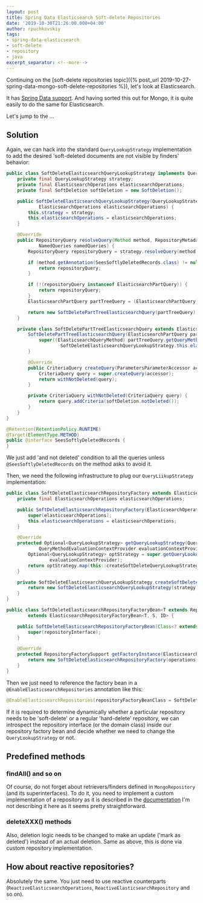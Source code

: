 ```yaml
---
layout: post
title: Spring Data Elasticsearch Soft-delete Repositories
date: '2019-10-30T21:26:00.000+04:00'
author: rpuchkovskiy
tags:
- spring-data-elasticsearch
- soft-delete
- repository
- java
excerpt_separator: <!--more-->
---
```


Continuing on the [soft-delete repositories topic]({% post_url 2019-10-27-spring-data-mongo-soft-delete-repositories %}),
let's look at Elasticsearch.

It has [Spring Data support](https://docs.spring.io/spring-data/elasticsearch/docs/current/reference/html/#reference).
And having sorted this out for Mongo, it is quite easily to do the same for Elasticsearch.

<!--more-->

Let's jump to the ...

## Solution

Again, we can hack into the standard `QueryLookupStrategy` implementation to add the desired
'soft-deleted documents are not visible by finders' behavior:

```java
public class SoftDeleteElasticsearchQueryLookupStrategy implements QueryLookupStrategy {
    private final QueryLookupStrategy strategy;
    private final ElasticsearchOperations elasticsearchOperations;
    private final SoftDeletion softDeletion = new SoftDeletion();

    public SoftDeleteElasticsearchQueryLookupStrategy(QueryLookupStrategy strategy,
            ElasticsearchOperations elasticsearchOperations) {
        this.strategy = strategy;
        this.elasticsearchOperations = elasticsearchOperations;
    }

    @Override
    public RepositoryQuery resolveQuery(Method method, RepositoryMetadata metadata, ProjectionFactory factory,
            NamedQueries namedQueries) {
        RepositoryQuery repositoryQuery = strategy.resolveQuery(method, metadata, factory, namedQueries);

        if (method.getAnnotation(SeesSoftlyDeletedRecords.class) != null) {
            return repositoryQuery;
        }

        if (!(repositoryQuery instanceof ElasticsearchPartQuery)) {
            return repositoryQuery;
        }
        ElasticsearchPartQuery partTreeQuery = (ElasticsearchPartQuery) repositoryQuery;

        return new SoftDeletePartTreeElasticsearchQuery(partTreeQuery);
    }

    private class SoftDeletePartTreeElasticsearchQuery extends ElasticsearchPartQuery {
        SoftDeletePartTreeElasticsearchQuery(ElasticsearchPartQuery partTreeQuery) {
            super((ElasticsearchQueryMethod) partTreeQuery.getQueryMethod(),
                    SoftDeleteElasticsearchQueryLookupStrategy.this.elasticsearchOperations);
        }

        @Override
        public CriteriaQuery createQuery(ParametersParameterAccessor accessor) {
            CriteriaQuery query = super.createQuery(accessor);
            return withNotDeleted(query);
        }

        private CriteriaQuery withNotDeleted(CriteriaQuery query) {
            return query.addCriteria(softDeletion.notDeleted());
        }
    }
}

@Retention(RetentionPolicy.RUNTIME)
@Target(ElementType.METHOD)
public @interface SeesSoftlyDeletedRecords {
}
```

We just add 'and not deleted' condition to all the queries unless `@SeesSoftlyDeletedRecords` on the method
asks to avoid it.

Then, we need the following infrastructure to plug our `QueryLiikupStrategy` implementation:

```java
public class SoftDeleteElasticsearchRepositoryFactory extends ElasticsearchRepositoryFactory {
    private final ElasticsearchOperations elasticsearchOperations;

    public SoftDeleteElasticsearchRepositoryFactory(ElasticsearchOperations elasticsearchOperations) {
        super(elasticsearchOperations);
        this.elasticsearchOperations = elasticsearchOperations;
    }

    @Override
    protected Optional<QueryLookupStrategy> getQueryLookupStrategy(QueryLookupStrategy.Key key,
            QueryMethodEvaluationContextProvider evaluationContextProvider) {
        Optional<QueryLookupStrategy> optStrategy = super.getQueryLookupStrategy(key,
                evaluationContextProvider);
        return optStrategy.map(this::createSoftDeleteQueryLookupStrategy);
    }

    private SoftDeleteElasticsearchQueryLookupStrategy createSoftDeleteQueryLookupStrategy(QueryLookupStrategy strategy) {
        return new SoftDeleteElasticsearchQueryLookupStrategy(strategy, elasticsearchOperations);
    }
}

public class SoftDeleteElasticsearchRepositoryFactoryBean<T extends Repository<S, ID>, S, ID extends Serializable>
        extends ElasticsearchRepositoryFactoryBean<T, S, ID> {

    public SoftDeleteElasticsearchRepositoryFactoryBean(Class<? extends T> repositoryInterface) {
        super(repositoryInterface);
    }

    @Override
    protected RepositoryFactorySupport getFactoryInstance(ElasticsearchOperations operations) {
        return new SoftDeleteElasticsearchRepositoryFactory(operations);
    }
}
```

Then we just need to reference the factory bean in a `@EnableElasticsearchRepositories` annotation like this:

```java
@EnableElasticsearchRepositories(repositoryFactoryBeanClass = SoftDeleteMongoRepositoryFactoryBean.class)
```

If it is required to determine dynamically whether a particular repository needs to be 'soft-delete' or a regular
'hard-delete' repository, we can introspect the repository interface (or the domain class) inside our repository factory bean
and decide whether we need to change the `QueryLookupStrategy` or not.

## Predefined methods

### findAll() and so on

Of course, do not forget about retrievers/finders defined in `MongoRepository` (and its superinterfaces).
To do it, you need to implement a custom implementation of a repository as it is described in the
[documentation](https://docs.spring.io/spring-data/mongodb/docs/current/reference/html/#repositories.custom-implementations)
I'm not describing it here as it seems pretty straightforward.

### deleteXXX() methods

Also, deletion logic needs to be changed to make an update ('mark as deleted') instead of an actual deletion.
Same as above, this is done via custom repository implementation.

## How about reactive repositories?

Absolutely the same. You just need to use reactive counterparts (`ReactiveElasticsearchOperations`, `ReactiveElasticsearchRepository` and so on).